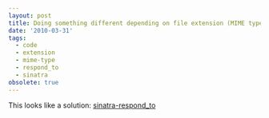 ```yaml
---
layout: post
title: Doing something different depending on file extension (MIME type) in Sinatra
date: '2010-03-31'
tags:
  - code
  - extension
  - mime-type
  - respond_to
  - sinatra
obsolete: true
---
```


This looks like a solution: <a href='http://github.com/cehoffman/sinatra-respond_to'>sinatra-respond_to</a>
